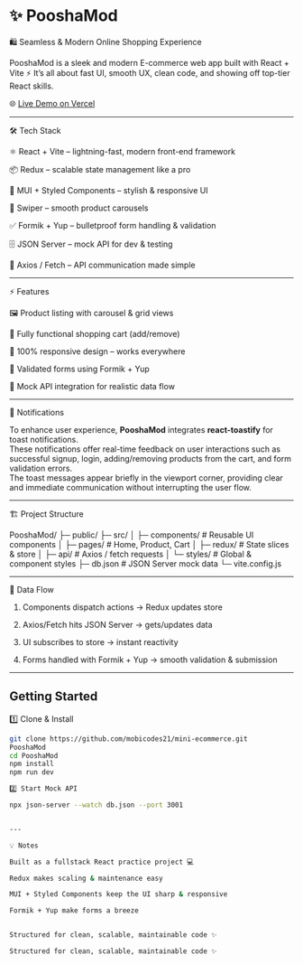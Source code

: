 # ✨ PooshaMod


🛍️ Seamless & Modern Online Shopping Experience

PooshaMod is a sleek and modern E-commerce web app built with React + Vite ⚡️
It’s all about fast UI, smooth UX, clean code, and showing off top-tier React skills.

🌐 [Live Demo on Vercel](https://mini-ecommerce-ikko.vercel.app/)

---

🛠 Tech Stack

⚛️ React + Vite – lightning-fast, modern front-end framework

📦 Redux – scalable state management like a pro

🎨 MUI + Styled Components – stylish & responsive UI

🎠 Swiper – smooth product carousels

✅ Formik + Yup – bulletproof form handling & validation

🗄 JSON Server – mock API for dev & testing

🔗 Axios / Fetch – API communication made simple



---

⚡️ Features

🖼 Product listing with carousel & grid views

🛒 Fully functional shopping cart (add/remove)

📱 100% responsive design – works everywhere

📝 Validated forms using Formik + Yup

🔌 Mock API integration for realistic data flow



---

🔔 Notifications

To enhance user experience, **PooshaMod** integrates **react-toastify** for toast notifications.  
These notifications offer real-time feedback on user interactions such as successful signup, login, adding/removing products from the cart, and form validation errors.  
The toast messages appear briefly in the viewport corner, providing clear and immediate communication without interrupting the user flow.

---

🏗 Project Structure

PooshaMod/
├─ public/
├─ src/
│  ├─ components/       # Reusable UI components
│  ├─ pages/            # Home, Product, Cart
│  ├─ redux/            # State slices & store
│  ├─ api/              # Axios / fetch requests
│  └─ styles/           # Global & component styles
├─ db.json               # JSON Server mock data
└─ vite.config.js

---

🔄 Data Flow

1. Components dispatch actions → Redux updates store


2. Axios/Fetch hits JSON Server → gets/updates data


3. UI subscribes to store → instant reactivity


4. Forms handled with Formik + Yup → smooth validation & submission




---

## Getting Started

1️⃣ Clone & Install

```bash
git clone https://github.com/mobicodes21/mini-ecommerce.git
PooshaMod
cd PooshaMod
npm install
npm run dev

2️⃣ Start Mock API

npx json-server --watch db.json --port 3001


---

💡 Notes

Built as a fullstack React practice project 💻

Redux makes scaling & maintenance easy

MUI + Styled Components keep the UI sharp & responsive

Formik + Yup make forms a breeze


Structured for clean, scalable, maintainable code ✨

Structured for clean, scalable, maintainable code ✨
